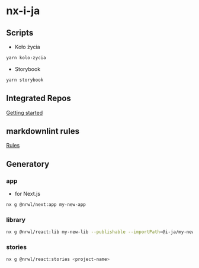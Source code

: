 # nx-i-ja

## Scripts

- Koło życia

```bash
yarn kolo-zycia
```

- Storybook

```bash
yarn storybook
```

## Integrated Repos

[Getting started](https://nx.dev/getting-started/integrated-repo-tutorial)

## markdownlint rules

[Rules](https://github.com/DavidAnson/markdownlint/blob/v0.26.2/doc/Rules.md#md001)

## Generatory

### app

- for Next.js

```bash
nx g @nrwl/next:app my-new-app
```

### library

```bash
nx g @nrwl/react:lib my-new-lib --publishable --importPath=@i-ja/my-new-lib
```

### stories

```bash
nx g @nrwl/react:stories <project-name>
```
